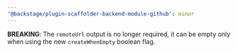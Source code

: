 ```yaml
---
'@backstage/plugin-scaffolder-backend-module-github': minor
---
```


**BREAKING**: The `remoteUrl` output is no longer required, it can be empty only when using the new `createWhenEmpty` boolean flag.
